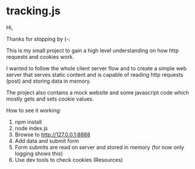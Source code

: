 # tracking.js

Hi,

Thanks for stopping by (-:

This is my small project to gain a high level understanding on how http requests and cookies work.

I wanted to follow the whole client server flow and to create a simple web server that serves static content and is capable of reading http requests (post) and storing data in memory. 

The project also contains a mock website and some javascript code which mostly gets and sets cookie values. 

How to see it working:
1. npm install
2. node index.js
3. Browse to http://127.0.0.1:8888
4. Add data and submit form
5. Form submits are read on server and stored in memory (for now only logging shows this)
6. Use dev tools to check cookies (Resources)
